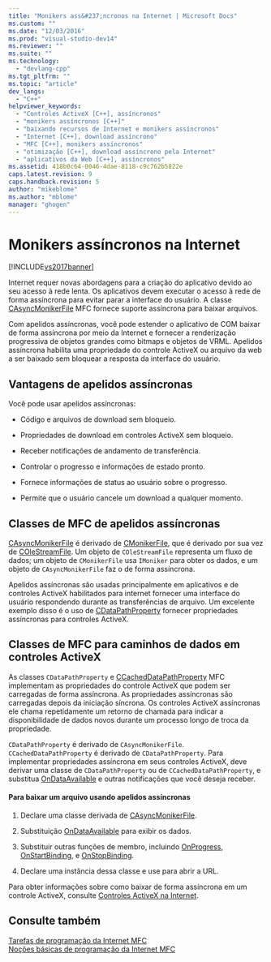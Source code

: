 ```yaml
---
title: "Monikers ass&#237;ncronos na Internet | Microsoft Docs"
ms.custom: ""
ms.date: "12/03/2016"
ms.prod: "visual-studio-dev14"
ms.reviewer: ""
ms.suite: ""
ms.technology: 
  - "devlang-cpp"
ms.tgt_pltfrm: ""
ms.topic: "article"
dev_langs: 
  - "C++"
helpviewer_keywords: 
  - "Controles ActiveX [C++], assíncronos"
  - "monikers assíncronos [C++]"
  - "baixando recursos de Internet e monikers assíncronos"
  - "Internet [C++], download assíncrono"
  - "MFC [C++], monikers assíncronos"
  - "otimização [C++], download assíncrono pela Internet"
  - "aplicativos da Web [C++], assíncronos"
ms.assetid: 418b0c64-0046-4dae-8118-c9c762b5822e
caps.latest.revision: 9
caps.handback.revision: 5
author: "mikeblome"
ms.author: "mblome"
manager: "ghogen"
---
```

# Monikers ass&#237;ncronos na Internet
[!INCLUDE[vs2017banner](../assembler/inline/includes/vs2017banner.md)]

Internet requer novas abordagens para a criação do aplicativo devido ao seu acesso à rede lenta.  Os aplicativos devem executar o acesso à rede de forma assíncrona para evitar parar a interface do usuário.  A classe [CAsyncMonikerFile](../mfc/reference/casyncmonikerfile-class.md) MFC fornece suporte assíncrona para baixar arquivos.  
  
 Com apelidos assíncronas, você pode estender o aplicativo de COM baixar de forma assíncrona por meio da Internet e fornecer a renderização progressiva de objetos grandes como bitmaps e objetos de VRML.  Apelidos assíncrona habilita uma propriedade do controle ActiveX ou arquivo da web a ser baixado sem bloquear a resposta da interface do usuário.  
  
## Vantagens de apelidos assíncronas  
 Você pode usar apelidos assíncronas:  
  
-   Código e arquivos de download sem bloqueio.  
  
-   Propriedades de download em controles ActiveX sem bloqueio.  
  
-   Receber notificações de andamento de transferência.  
  
-   Controlar o progresso e informações de estado pronto.  
  
-   Fornece informações de status ao usuário sobre o progresso.  
  
-   Permite que o usuário cancele um download a qualquer momento.  
  
## Classes de MFC de apelidos assíncronas  
 [CAsyncMonikerFile](../mfc/reference/casyncmonikerfile-class.md) é derivado de [CMonikerFile](../Topic/CMonikerFile%20Class.md), que é derivado por sua vez de [COleStreamFile](../Topic/COleStreamFile%20Class.md).  Um objeto de `COleStreamFile` representa um fluxo de dados; um objeto de `CMonikerFile` usa `IMoniker` para obter os dados, e um objeto de `CAsyncMonikerFile` faz o de forma assíncrona.  
  
 Apelidos assíncronas são usadas principalmente em aplicativos e de controles ActiveX habilitados para internet fornecer uma interface do usuário respondendo durante as transferências de arquivo.  Um excelente exemplo disso é o uso de [CDataPathProperty](../mfc/reference/cdatapathproperty-class.md) fornecer propriedades assíncronas para controles ActiveX.  
  
## Classes de MFC para caminhos de dados em controles ActiveX  
 As classes `CDataPathProperty` e [CCachedDataPathProperty](../mfc/reference/ccacheddatapathproperty-class.md) MFC implementam as propriedades do controle ActiveX que podem ser carregadas de forma assíncrona.  As propriedades assíncronas são carregadas depois da iniciação síncrona.  Os controles ActiveX assíncronas ele chama repetidamente um retorno de chamada para indicar a disponibilidade de dados novos durante um processo longo de troca da propriedade.  
  
 `CDataPathProperty` é derivado de `CAsyncMonikerFile`.  `CCachedDataPathProperty` é derivado de `CDataPathProperty`.  Para implementar propriedades assíncrona em seus controles ActiveX, deve derivar uma classe de `CDataPathProperty` ou de `CCachedDataPathProperty`, e substitua [OnDataAvailable](../Topic/CAsyncMonikerFile::OnDataAvailable.md) e outras notificações que você deseja receber.  
  
#### Para baixar um arquivo usando apelidos assíncronas  
  
1.  Declare uma classe derivada de [CAsyncMonikerFile](../mfc/reference/casyncmonikerfile-class.md).  
  
2.  Substituição [OnDataAvailable](../Topic/CAsyncMonikerFile::OnDataAvailable.md) para exibir os dados.  
  
3.  Substituir outras funções de membro, incluindo [OnProgress](../Topic/CAsyncMonikerFile::OnProgress.md), [OnStartBinding](../Topic/CAsyncMonikerFile::OnStartBinding.md), e [OnStopBinding](../Topic/CAsyncMonikerFile::OnStopBinding.md).  
  
4.  Declare uma instância dessa classe e use para abrir a URL.  
  
 Para obter informações sobre como baixar de forma assíncrona em um controle ActiveX, consulte [Controles ActiveX na Internet](../mfc/activex-controls-on-the-internet.md).  
  
## Consulte também  
 [Tarefas de programação da Internet MFC](../mfc/mfc-internet-programming-tasks.md)   
 [Noções básicas de programação da Internet MFC](../mfc/mfc-internet-programming-basics.md)
